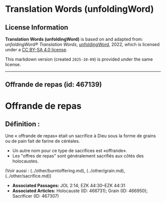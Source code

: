 # Translation Words (unfoldingWord)

## License Information

**Translation Words (unfoldingWord)** is based on and adapted from: _unfoldingWord® Translation Words_, [unfoldingWord](https://unfoldingword.org/utw), 2022, which is licensed under a [CC BY-SA 4.0 license](https://creativecommons.org/licenses/by-sa/4.0/legalcode.en).

This markdown version (created `2025-10-09`) is provided under the same license.



--------------------------------

## Offrande de repas (id: 467139)

Offrande de repas
=================

Définition :
------------

Une « offrande de repas» était un sacrifice à Dieu sous la forme de grains ou de pain fait de farine de céréales.

* Un autre nom pour ce type de sacrifices est «offrande».
* Les "offres de repas" sont généralement sacrifiés aux côtés des holocaustes.

(Voir aussi : (../other/burntoffering.md), (../other/grain.md), (../other/sacrifice.md))

* **Associated Passages:** JOL 2:14; EZK 44:30–EZK 44:31
* **Associated Articles:** Holocauste  (ID: 466731); Grain (ID: 466950); Sacrificer (ID: 467307)

